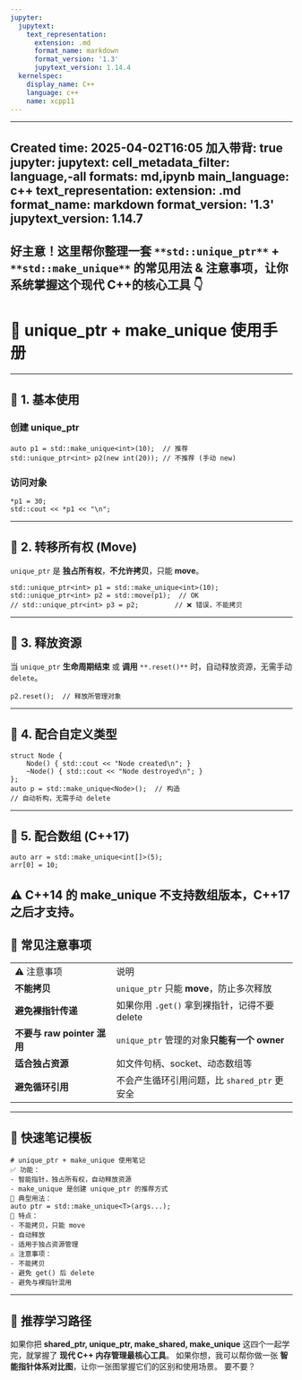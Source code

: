```yaml
---
jupyter:
  jupytext:
    text_representation:
      extension: .md
      format_name: markdown
      format_version: '1.3'
      jupytext_version: 1.14.4
  kernelspec:
    display_name: C++
    language: c++
    name: xcpp11
---
```


---
Created time: 2025-04-02T16:05
加入带背: true
jupyter:
  jupytext:
    cell_metadata_filter: language,-all
    formats: md,ipynb
    main_language: c++
    text_representation:
      extension: .md
      format_name: markdown
      format_version: '1.3'
      jupytext_version: 1.14.7
---
好主意！这里帮你整理一套 `**std::unique_ptr**` **+** `**std::make_unique**` **的常见用法 & 注意事项**，让你系统掌握这个现代 C++的核心工具 👇
---
# 🚀 unique_ptr + make_unique 使用手册
---
## 🎯 1. 基本使用
### 创建 unique_ptr


```
auto p1 = std::make_unique<int>(10);  // 推荐
std::unique_ptr<int> p2(new int(20)); // 不推荐 (手动 new)
```

### 访问对象


```
*p1 = 30;
std::cout << *p1 << "\n";
```

---
## 🧩 2. 转移所有权 (Move)
`unique_ptr` 是 **独占所有权**，**不允许拷贝**，只能 **move**。


```
std::unique_ptr<int> p1 = std::make_unique<int>(10);
std::unique_ptr<int> p2 = std::move(p1);  // OK
// std::unique_ptr<int> p3 = p2;         // ❌ 错误，不能拷贝
```

---
## 🌈 3. 释放资源
当 `unique_ptr` **生命周期结束** 或 **调用** `**.reset()**` 时，自动释放资源，无需手动 `delete`。


```
p2.reset();  // 释放所管理对象
```

---
## 🧱 4. 配合自定义类型


```
struct Node {
    Node() { std::cout << "Node created\n"; }
    ~Node() { std::cout << "Node destroyed\n"; }
};
auto p = std::make_unique<Node>();  // 构造
// 自动析构，无需手动 delete
```

---
## 🎯 5. 配合数组 (C++17)


```
auto arr = std::make_unique<int[]>(5);
arr[0] = 10;
```

⚠️ **C++14 的 make_unique 不支持数组版本，C++17 之后才支持。**
---
## 🚨 常见注意事项
|   |   |
|---|---|
|⚠️ 注意事项|说明|
|**不能拷贝**|`unique_ptr` 只能 **move**，防止多次释放|
|**避免裸指针传递**|如果你用 `.get()` 拿到裸指针，记得不要 delete|
|**不要与 raw pointer 混用**|`unique_ptr` 管理的对象**只能有一个 owner**|
|**适合独占资源**|如文件句柄、socket、动态数组等|
|**避免循环引用**|不会产生循环引用问题，比 `shared_ptr` 更安全|
---
## 📝 快速笔记模板
```Plain
# unique_ptr + make_unique 使用笔记
✅ 功能：
- 智能指针，独占所有权，自动释放资源
- make_unique 是创建 unique_ptr 的推荐方式
📌 典型用法：
auto ptr = std::make_unique<T>(args...);
🎯 特点：
- 不能拷贝，只能 move
- 自动释放
- 适用于独占资源管理
⚠️ 注意事项：
- 不能拷贝
- 避免 get() 后 delete
- 避免与裸指针混用
```
---
## 🌟 推荐学习路径
如果你把 **shared_ptr, unique_ptr, make_shared, make_unique** 这四个一起学完，就掌握了 **现代 C++ 内存管理最核心工具**。
如果你想，我可以帮你做一张 **智能指针体系对比图**，让你一张图掌握它们的区别和使用场景。
要不要？
